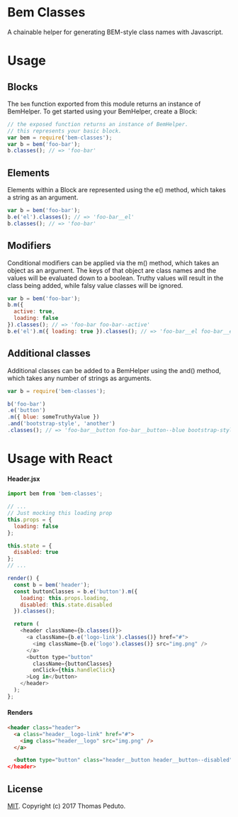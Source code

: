 Bem Classes
===========

A chainable helper for generating BEM-style class names with Javascript.

# Usage

## Blocks

The `bem` function exported from this module returns an instance of BemHelper.  To get started using your BemHelper, create a Block:

```js
// the exposed function returns an instance of BemHelper.
// this represents your basic block.
var bem = require('bem-classes');
var b = bem('foo-bar');
b.classes(); // => 'foo-bar'
```

## Elements

Elements within a Block are represented using the e() method, which takes a string as an argument.

```js
var b = bem('foo-bar');
b.e('el').classes(); // => 'foo-bar__el'
b.classes(); // => 'foo-bar'
```

## Modifiers

Conditional modifiers can be applied via the m() method, which takes an object as an argument.  The keys of that object are class names and the values will be evaluated down to a boolean.  Truthy values will result in the class being added, while falsy value classes will be ignored.

```js
var b = bem('foo-bar');
b.m({
  active: true,
  loading: false
}).classes(); // => 'foo-bar foo-bar--active'
b.e('el').m({ loading: true }).classes(); // => 'foo-bar__el foo-bar__el--loading'

```

## Additional classes

Additional classes can be added to a BemHelper using the and() method, which takes any number of strings as arguments.

```js
var b = require('bem-classes');

b('foo-bar')
.e('button')
.m({ blue: someTruthyValue })
.and('bootstrap-style', 'another')
.classes(); // => 'foo-bar__button foo-bar__button--blue bootstrap-style another'
```


# Usage with React

#### Header.jsx

```js
import bem from 'bem-classes';

// ...
// Just mocking this loading prop
this.props = {
  loading: false
};

this.state = {
  disabled: true
};
// ...

render() {
  const b = bem('header');
  const buttonClasses = b.e('button').m({
    loading: this.props.loading,
    disabled: this.state.disabled
  }).classes();

  return (
    <header className={b.classes()}>
      <a className={b.e('logo-link').classes()} href="#">
        <img className={b.e('logo').classes()} src="img.png" />
      </a>
      <button type="button"
        className={buttonClasses}
        onClick={this.handleClick}
      >Log in</button>
    </header>
  );
};
```

#### Renders

```html
<header class="header">
  <a class="header__logo-link" href="#">
    <img class="header__logo" src="img.png" />
  </a>

  <button type="button" class="header__button header__button--disabled">Log in</button
</header>

```

## License

[MIT](LICENSE). Copyright (c) 2017 Thomas Peduto.
